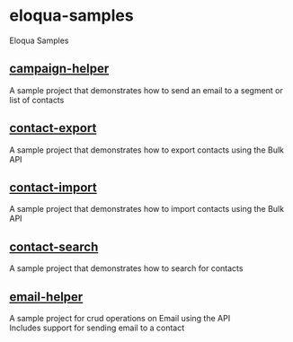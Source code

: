 eloqua-samples
=========================

Eloqua Samples

## [campaign-helper](https://github.com/fredsakr/eloqua-samples/tree/master/campaign-helper)
A sample project that demonstrates how to send an email to a segment or list of contacts

## [contact-export](https://github.com/fredsakr/eloqua-samples/tree/master/contact-export)
A sample project that demonstrates how to export contacts using the Bulk API

## [contact-import](https://github.com/fredsakr/eloqua-samples/tree/master/contact-import)
A sample project that demonstrates how to import contacts using the Bulk API

## [contact-search](https://github.com/fredsakr/eloqua-samples/tree/master/contact-search)
A sample project that demonstrates how to search for contacts

## [email-helper](https://github.com/fredsakr/eloqua-samples/tree/master/email-helper)
A sample project for crud operations on Email using the API  
Includes support for sending email to a contact
